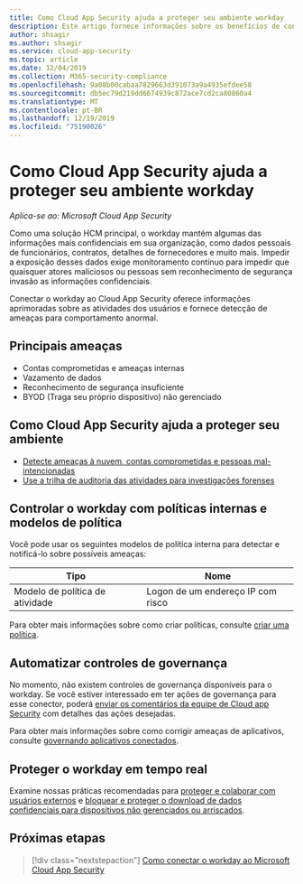 ```yaml
---
title: Como Cloud App Security ajuda a proteger seu ambiente workday
description: Este artigo fornece informações sobre os benefícios de conectar seu aplicativo do WORKDAY para Cloud App Security usando o conector de API para visibilidade e controle sobre o uso.
author: shsagir
ms.author: shsagir
ms.service: cloud-app-security
ms.topic: article
ms.date: 12/04/2019
ms.collection: M365-security-compliance
ms.openlocfilehash: 9a08b00cabaa7829663d391073a9a4935efdee58
ms.sourcegitcommit: db5ec79d219dd6674939c872ace7cd2ca80860a4
ms.translationtype: MT
ms.contentlocale: pt-BR
ms.lasthandoff: 12/19/2019
ms.locfileid: "75190026"
---
```

# <a name="how-cloud-app-security-helps-protect-your-workday-environment"></a>Como Cloud App Security ajuda a proteger seu ambiente workday

*Aplica-se ao: Microsoft Cloud App Security*

Como uma solução HCM principal, o workday mantém algumas das informações mais confidenciais em sua organização, como dados pessoais de funcionários, contratos, detalhes de fornecedores e muito mais. Impedir a exposição desses dados exige monitoramento contínuo para impedir que quaisquer atores maliciosos ou pessoas sem reconhecimento de segurança invasão as informações confidenciais.

Conectar o workday ao Cloud App Security oferece informações aprimoradas sobre as atividades dos usuários e fornece detecção de ameaças para comportamento anormal.

## <a name="main-threats"></a>Principais ameaças

- Contas comprometidas e ameaças internas
- Vazamento de dados
- Reconhecimento de segurança insuficiente
- BYOD (Traga seu próprio dispositivo) não gerenciado

## <a name="how-cloud-app-security-helps-to-protect-your-environment"></a>Como Cloud App Security ajuda a proteger seu ambiente

- [Detecte ameaças à nuvem, contas comprometidas e pessoas mal-intencionadas](best-practices.md#detect-cloud-threats-compromised-accounts-malicious-insiders-and-ransomware)
- [Use a trilha de auditoria das atividades para investigações forenses](best-practices.md#use-the-audit-trail-of-activities-for-forensic-investigations)

## <a name="control-workday-with-built-in-policies-and-policy-templates"></a>Controlar o workday com políticas internas e modelos de política

Você pode usar os seguintes modelos de política interna para detectar e notificá-lo sobre possíveis ameaças:

| Tipo | Nome |
| ---- | ---- |
| Modelo de política de atividade | Logon de um endereço IP com risco |

Para obter mais informações sobre como criar políticas, consulte [criar uma política](control-cloud-apps-with-policies.md#create-a-policy).

## <a name="automate-governance-controls"></a>Automatizar controles de governança

No momento, não existem controles de governança disponíveis para o workday. Se você estiver interessado em ter ações de governança para esse conector, poderá [enviar os comentários da equipe de Cloud app Security](support-and-ts.md#feedback) com detalhes das ações desejadas.

Para obter mais informações sobre como corrigir ameaças de aplicativos, consulte [governando aplicativos conectados](governance-actions.md).

## <a name="protect-workday-in-real-time"></a>Proteger o workday em tempo real

Examine nossas práticas recomendadas para [proteger e colaborar com usuários externos](best-practices.md#secure-collaboration-with-external-users-by-enforcing-real-time-session-controls) e [bloquear e proteger o download de dados confidenciais para dispositivos não gerenciados ou arriscados](best-practices.md#block-and-protect-download-of-sensitive-data-to-unmanaged-or-risky-devices).

## <a name="next-steps"></a>Próximas etapas

> [!div class="nextstepaction"]
> [Como conectar o workday ao Microsoft Cloud App Security](connect-workday-to-microsoft-cloud-app-security.md)

